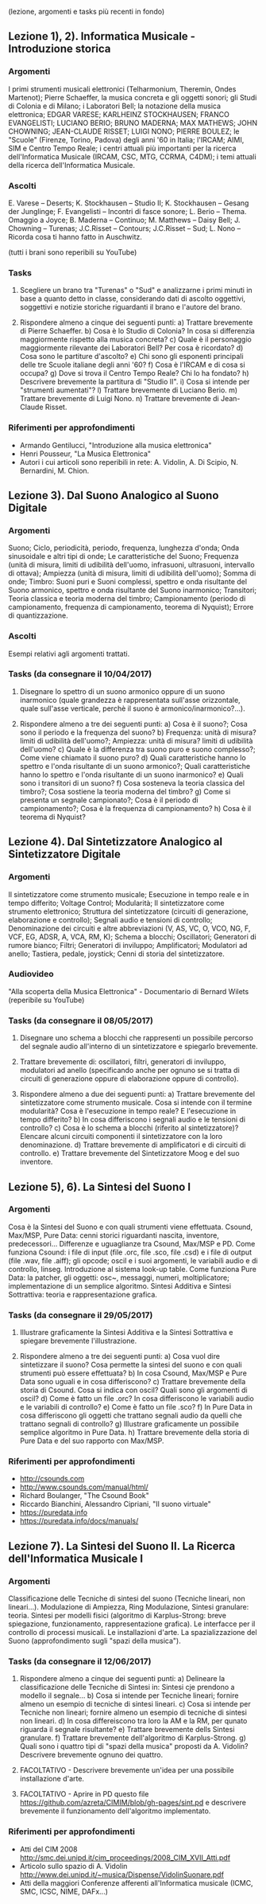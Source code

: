 (lezione, argomenti e tasks più recenti in fondo)

## Lezione 1), 2). Informatica Musicale - Introduzione storica


### Argomenti

I primi strumenti musicali elettronici (Telharmonium, Theremin, Ondes Martenot); Pierre Schaeffer, la musica concreta e gli oggetti sonori; gli Studi di Colonia e di Milano; i Laboratori Bell; la notazione della musica elettronica; EDGAR VARESE; KARLHEINZ STOCKHAUSEN; FRANCO EVANGELISTI; LUCIANO BERIO; BRUNO MADERNA; MAX MATHEWS; JOHN CHOWNING; JEAN-CLAUDE RISSET; LUIGI NONO; PIERRE BOULEZ; le "Scuole" (Firenze, Torino, Padova) degli anni '60 in Italia; l'IRCAM; AIMI, SIM e Centro Tempo Reale; i centri attuali più importanti per la ricerca dell'Informatica Musicale (IRCAM, CSC, MTG, CCRMA, C4DM); i temi attuali della ricerca dell'Informatica Musicale.


### Ascolti

E. Varese – Deserts; 
K. Stockhausen – Studio II; 
K. Stockhausen – Gesang der Junglinge; 
F. Evangelisti – Incontri di fasce sonore; 
L. Berio – Thema. Omaggio a Joyce; 
B. Maderna – Continuo; 
M. Matthews – Daisy Bell; 
J. Chowning – Turenas; 
J.C.Risset – Contours; 
J.C.Risset – Sud; 
L. Nono – Ricorda cosa ti hanno fatto in Auschwitz.

(tutti i brani sono reperibili su YouTube)


### Tasks

1) Scegliere un brano tra "Turenas" o "Sud" e analizzarne i primi minuti in base a quanto detto in classe, considerando dati di ascolto oggettivi, soggettivi e notizie storiche riguardanti il brano e l'autore del brano.

2) Rispondere almeno a cinque dei seguenti punti: 
a) Trattare brevemente di Pierre Schaeffer.
b) Cosa è lo Studio di Colonia? In cosa si differenzia maggiormente rispetto alla musica concreta?
c) Quale è il personaggio maggiormente rilevante dei Laboratori Bell? Per cosa è ricordato? 
d) Cosa sono le partiture d'ascolto?
e) Chi sono gli esponenti principali delle tre Scuole italiane degli anni '60?
f) Cosa è l'IRCAM e di cosa si occupa?
g) Dove si trova il Centro Tempo Reale? Chi lo ha fondato?
h) Descrivere brevemente la partitura di "Studio II".
i) Cosa si intende per "strumenti aumentati"?
l) Trattare brevemente di Luciano Berio.
m) Trattare brevemente di Luigi Nono.
n) Trattare brevemente di Jean-Claude Risset.


### Riferimenti per approfondimenti

- Armando Gentilucci, "Introduzione alla musica elettronica"
- Henri Pousseur, "La Musica Elettronica"
- Autori i cui articoli sono reperibili in rete: A. Vidolin, A. Di Scipio, N. Bernardini, M. Chion.



## Lezione 3). Dal Suono Analogico al Suono Digitale


### Argomenti

Suono; Ciclo, periodicità, periodo, frequenza, lunghezza d'onda; Onda sinusoidale e altri tipi di onde; Le caratteristiche del Suono; Frequenza (unità di misura, limiti di udibilità dell'uomo, infrasuoni, ultrasuoni, intervallo di ottava); Ampiezza (unità di misura, limiti di udibilità dell'uomo); Somma di onde; Timbro: Suoni puri e Suoni complessi, spettro e onda risultante del Suono armonico, spettro e onda risultante del Suono inarmonico; Transitori; Teoria classica e teoria moderna del timbro; Campionamento (periodo di campionamento, frequenza di campionamento, teorema di Nyquist); Errore di quantizzazione.


### Ascolti

Esempi relativi agli argomenti trattati.


### Tasks (da consegnare il 10/04/2017)

1) Disegnare lo spettro di un suono armonico oppure di un suono inarmonico (quale grandezza è rappresentata sull'asse orizzontale, quale sull'asse verticale, perchè il suono è armonico/inarmonico?...).

2) Rispondere almeno a tre dei seguenti punti: a) Cosa è il suono?; Cosa sono il periodo e la frequenza del suono? b) Frequenza: unità di misura? limiti di udibilità dell'uomo?; Ampiezza: unità di misura? limiti di udibilità dell'uomo? c) Quale è la differenza tra suono puro e suono complesso?; Come viene chiamato il suono puro? d) Quali caratteristiche hanno lo spettro e l'onda risultante di un suono armonico?; Quali caratteristiche hanno lo spettro e l'onda risultante di un suono inarmonico? e) Quali sono i transitori di un suono? f) Cosa sosteneva la teoria classica del timbro?; Cosa sostiene la teoria moderna del timbro? g) Come si presenta un segnale campionato?; Cosa è il periodo di campionamento?; Cosa è la frequenza di campionamento? h) Cosa è il teorema di Nyquist?



## Lezione 4). Dal Sintetizzatore Analogico al Sintetizzatore Digitale


### Argomenti

Il sintetizzatore come strumento musicale; Esecuzione in tempo reale e in tempo differito; Voltage Control; Modularità; Il sintetizzatore come strumento elettronico; Struttura del sintetizzatore (circuiti di generazione, elaborazione e controllo); Segnali audio e tensioni di controllo; Denominazione dei circuiti e altre abbreviazioni (V, AS, VC, O, VCO, NG, F, VCF, EG, ADSR, A, VCA, RM, K); Schema a blocchi; Oscillatori; Generatori di rumore bianco; Filtri; Generatori di inviluppo; Amplificatori; Modulatori ad anello; Tastiera, pedale, joystick; Cenni di storia del sintetizzatore.


### Audiovideo

"Alla scoperta della Musica Elettronica" - Documentario di Bernard Wilets (reperibile su YouTube)


### Tasks (da consegnare il 08/05/2017)

1) Disegnare uno schema a blocchi che rappresenti un possibile percorso del segnale audio all'interno di un sintetizzatore e spiegarlo brevemente.

2) Trattare brevemente di: oscillatori, filtri, generatori di inviluppo, modulatori ad anello (specificando anche per ognuno se si tratta di circuiti di generazione oppure di elaborazione oppure di controllo).

3) Rispondere almeno a due dei seguenti punti: a) Trattare brevemente del sintetizzatore come strumento musicale. Cosa si intende con il termine modularità? Cosa è l'esecuzione in tempo reale? E l'esecuzione in tempo differito? b) In cosa differiscono i segnali audio e le tensioni di controllo? c) Cosa è lo schema a blocchi (riferito al sintetizzatore)? Elencare alcuni circuiti componenti il sintetizzatore con la loro denominazione. d) Trattare brevemente di amplificatori e di circuiti di controllo. e) Trattare brevemente del Sintetizzatore Moog e del suo inventore.



## Lezione 5), 6). La Sintesi del Suono I


### Argomenti

Cosa è la Sintesi del Suono e con quali strumenti viene effettuata. Csound, Max/MSP, Pure Data: cenni storici riguardanti nascita, inventore, predecessori... Differenze e uguaglianze tra Csound, Max/MSP e PD. Come funziona Csound: i file di input (file .orc, file .sco, file .csd) e i file di output (file .wav, file .aiff); gli opcode; oscil e i suoi argomenti, le variabili audio e di controllo, linseg. Introduzione al sistema look-up table. Come funziona Pure Data: la patcher, gli oggetti: osc~, messaggi, numeri, moltiplicatore; implementazione di un semplice algoritmo. Sintesi Additiva e Sintesi Sottrattiva: teoria e rappresentazione grafica. 


### Tasks (da consegnare il 29/05/2017)

1) Illustrare graficamente la Sintesi Additiva e la Sintesi Sottrattiva e spiegare brevemente l'illustrazione.

2) Rispondere almeno a tre dei seguenti punti: a) Cosa vuol dire sintetizzare il suono? Cosa permette la sintesi del suono e con quali strumenti può essere effettuata? b) In cosa Csound, Max/MSP e Pure Data sono uguali e in cosa differiscono? c) Trattare brevemente della storia di Csound. Cosa si indica con oscil? Quali sono gli argomenti di oscil? d) Come è fatto un file .orc? In cosa differiscono le variabili audio e le variabili di controllo? e) Come è fatto un file .sco? f) In Pure Data in cosa differiscono gli oggetti che trattano segnali audio da quelli che trattano segnali di controllo? g) Illustrare graficamente un possibile semplice algoritmo in Pure Data. h) Trattare brevemente della storia di Pure Data e del suo rapporto con Max/MSP.


### Riferimenti per approfondimenti

- http://csounds.com
- http://www.csounds.com/manual/html/
- Richard Boulanger, "The Csound Book"
- Riccardo Bianchini, Alessandro Cipriani, "Il suono virtuale"
- https://puredata.info
- https://puredata.info/docs/manuals/



## Lezione 7). La Sintesi del Suono II. La Ricerca dell'Informatica Musicale I 


### Argomenti

Classificazione delle Tecniche di sintesi del suono (Tecniche lineari, non lineari...). Modulazione di Ampiezza, Ring Modulazione, Sintesi granulare: teoria. Sintesi per modelli fisici (algoritmo di Karplus-Strong: breve spiegazione, funzionamento, rappresentazione grafica). Le interfacce per il controllo di processi musicali. Le installazioni d'arte. La spazializzazione del Suono (approfondimento sugli "spazi della musica").  


### Tasks (da consegnare il 12/06/2017)

1) Rispondere almeno a cinque dei seguenti punti: a) Delineare la classificazione delle Tecniche di Sintesi in: Sintesi cje prendono a modello il segnale... b) Cosa si intende per Tecniche lineari; fornire almeno un esempio di tecniche di sintesi lineari. c) Cosa si intende per Tecniche non lineari; fornire almeno un esempio di tecniche di sintesi non lineari. d) In cosa differeiscono tra loro la AM e la RM, per qunato riguarda il segnale risultante? e) Trattare brevemente dells Sintesi granulare. f) Trattare brevemente dell'algoritmo di Karplus-Strong. g) Quali sono i quattro tipi di "spazi della musica" proposti da A. Vidolin? Descrivere brevemente ognuno dei quattro.

2) FACOLTATIVO - Descrivere brevemente un'idea per una possibile installazione d'arte.

3) FACOLTATIVO - Aprire in PD questo file https://github.com/azreta/CIMIM/blob/gh-pages/sint.pd e descrivere brevemente il funzionamento dell'algoritmo implementato.


### Riferimenti per approfondimenti

- Atti del CIM 2008 http://smc.dei.unipd.it/cim_proceedings/2008_CIM_XVII_Atti.pdf
- Articolo sullo spazio di A. Vidolin http://www.dei.unipd.it/~musica/Dispense/VidolinSuonare.pdf
- Atti della maggiori Conferenze afferenti all'Informatica musicale (ICMC, SMC, ICSC, NIME, DAFx...)
